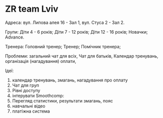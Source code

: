 # ZR team Lviv


Адреса:
вул. Липова алея 16  - Зал 1,
вул. Стуса 2 - Зал 2.

Групи:
Діти 4 - 6 років;
Діти 7 - 12 років;
Діти 12 - 16 років;
Новачки;
Advance.

Тренера:
Головний тренер;
Тренер;
Помічник тренера;

Проблеми:
загальний чат для всіх,
Чат для батьків,
Календар тренувань,
організація (нагадування) оплати,

Ідеї:
1) календар тренувань, змагань, нагадування про оплату
2) Чат для груп 
3) Рівні доступу
4) інтерувати Smoothcomp:
5) Перегляд статистики, результати змагань, пояс 
6) навчальні відео 
7) платіжна система

